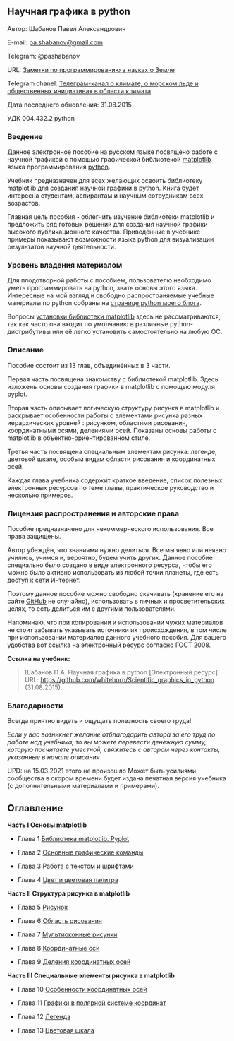 ﻿## Научная графика в python

Автор: Шабанов Павел Александрович

E-mail: pa.shabanov@gmail.com

Telegram: @pashabanov

URL: [Заметки по программированию в науках о Земле](http://geofortran.blogspot.ru/)

Telegram chanel: [Телеграм-канал о климате, о морском льде и общественных инициативах в области климата](https://t.me/progeoru)

Дата последнего обновления: 31.08.2015

УДК 004.432.2 python

### Введение

Данное электронное пособие на русском языке посвящено работе с научной графикой с помощью графической библиотекой [matplotlib](http://matplotlib.org/) языка программирования [python](https://www.python.org/).

Учебник предназначен для всех желающих освоить библиотеку matplotlib для создания научной графики в python. Книга будет интересна студентам, аспирантам и научным сотрудникам всех возрастов. 

Главная цель пособия - облегчить изучение библиотеки matplotlib и предложить ряд готовых решений для создания научной графики высокого публикационного качества. Приведённые в учебнике примеры показывают возможности языка python для визуализации результатов научной деятельности.

### Уровень владения материалом

Для плодотворной работы с пособием, пользователю необходимо уметь программировать на python, знать основы этого языка. Интересные на мой взгляд и свободно распространяемые учебные материалы по python собраны на [странице python моего блога](http://geofortran.blogspot.ru/p/blog-page.html).

Вопросы [установки библиотеки matplotlib](http://matplotlib.org/downloads.html) здесь не рассматриваются, так как часто она входит по умолчанию в различные python-дистрибутивы или её легко установить самостоятельно на любую ОС. 

### Описание 

Пособие состоит из 13 глав, объединённых в 3 части. 

Первая часть посвящена знакомству с библиотекой matplotlib. Здесь изложены основы создания графики в matplotlib с помощью модуля pyplot.

Вторая часть описывает логическую структуру рисунка в matplotlib и раскрывает особенности работы с элементами рисунка разных иерархических уровней : рисунком, областями рисования, координатными осями, делениями осей. Показаны основы работы с matplotlib в объектно-ориентированном стиле.

Третья часть посвящена специальным элементам рисунка: легенде, цветовой шкале, особым видам области рисования и координатных осей.

Каждая глава учебника содержит краткое введение, список полезных электронных ресурсов по теме главы, практическое руководство и несколько примеров.

### Лицензия распространения и авторские права

Пособие предназначено для некоммерческого использования. Все права защищены.

Автор убеждён, что знаниями нужно делиться. Все мы явно или неявно учились, учимся и, вероятно, будем учить других. Данное пособие специально было создано в виде электронного ресурса, чтобы его можно было активно использовать из любой точки планеты, где есть доступ к сети Интернет. 

Поэтому данное пособие можно свободно скачивать (хранение его на сайте [GitHub](https://github.com/) не случайно), использовать в личных и просветительских целях, то есть делиться им с другими пользователями. 

Напоминаю, что при копировании и использовании чужих материалов не стоит забывать указывать источники их происхождения, в том числе при использовании материалов данного учебного пособия. Для вашего удобства вот ссылка на электронный ресурс согласно ГОСТ 2008.

**Ссылка на учебник:**

> Шабанов П.А. Научная графика в python [Электронный ресурс]. URL: https://github.com/whitehorn/Scientific_graphics_in_python (31.08.2015).

### Благодарности

Всегда приятно видеть и ощущать полезность своего труда!

*Если у вас возникнет желание отблагодарить автора за его труд по работе над учебника, то вы можете перевести денежную сумму, которую посчитаете уместной, свяжитесь с автором через контакты, указанные в начале описания*

UPD: на 15.03.2021 этого не произошло
Может быть усилиями сообщества в скором времени будет издана печатная версия учебника (с дополнительными материалами и примерами).

## Оглавление

**Часть I Основы matplotlib**

+ Глава 1 [Библиотека matplotlib. Pyplot](https://github.com/whitehorn/Scientific_graphics_in_python/blob/master/P1%20Chapter%201%20Pyplot.ipynb)

+ Глава 2 [Основные графические команды](https://github.com/whitehorn/Scientific_graphics_in_python/blob/master/P1%20Chapter%202%20Main%20graphical%20commands.ipynb)

+ Глава 3 [Работа с текстом и шрифтами](https://github.com/whitehorn/Scientific_graphics_in_python/blob/master/P1%20Chapter%203%20Text%20and%20Fonts.ipynb)

+ Глава 4 [Цвет и цветовая палитра](https://github.com/whitehorn/Scientific_graphics_in_python/blob/master/P1%20Chapter%204%20Color.ipynb)

**Часть II Структура рисунка в matplotlib**

+ Глава 5 [Рисунок](https://github.com/whitehorn/Scientific_graphics_in_python/blob/master/P2%20Chapter%205%20Figure%20container.ipynb)

+ Глава 6 [Область рисования](https://github.com/whitehorn/Scientific_graphics_in_python/blob/master/P2%20Chapter%206%20Axes%20container.ipynb)

+ Глава 7 [Мультиоконные рисунки](https://github.com/whitehorn/Scientific_graphics_in_python/blob/master/P2%20Chapter%207%20Subplots.ipynb)

+ Глава 8 [Координатные оси](https://github.com/whitehorn/Scientific_graphics_in_python/blob/master/P2%20Chapter%208%20Axis%20container.ipynb)

+ Глава 9 [Деления координатных осей](https://github.com/whitehorn/Scientific_graphics_in_python/blob/master/P2%20Chapter%209%20Ticks%20container.ipynb)

**Часть III Специальные элементы рисунка в matplotlib**

+ Глава 10 [Особенности координатных осей](https://github.com/whitehorn/Scientific_graphics_in_python/blob/master/P3%20Chapter%2010%20Twinx%20and%20log%20scale.ipynb)

+ Глава 11 [Графики в полярной системе координат](https://github.com/whitehorn/Scientific_graphics_in_python/blob/master/P3%20Chapter%2011%20Polar%20plots.ipynb) 

+ Глава 12 [Легенда](https://github.com/whitehorn/Scientific_graphics_in_python/blob/master/P3%20Chapter%2012%20Legends.ipynb)

+ Глава 13 [Цветовая шкала](https://github.com/whitehorn/Scientific_graphics_in_python/blob/master/P3%20Chapter%2013%20Colorbar.ipynb)
